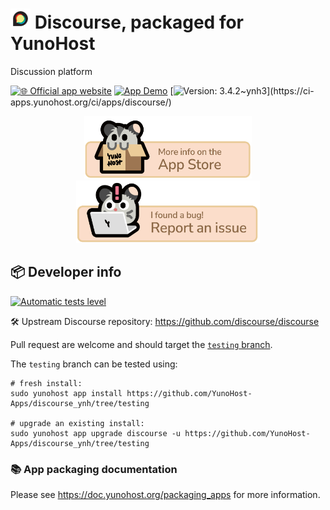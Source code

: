 <!--
N.B.: This README was automatically generated by <https://github.com/YunoHost/apps_tools/blob/main/readme_generator>
It shall NOT be edited by hand.
-->

<h1>
  <img src="https://raw.githubusercontent.com/YunoHost/apps/main/logos/discourse.png" width="32px" alt="Logo of Discourse">
  Discourse, packaged for YunoHost
</h1>

Discussion platform

[![🌐 Official app website](https://img.shields.io/badge/Official_app_website-darkgreen?style=for-the-badge)](http://Discourse.org)
[![App Demo](https://img.shields.io/badge/App_Demo-blue?style=for-the-badge)](https://try.discourse.org)
[![Version: 3.4.2~ynh3](https://img.shields.io/badge/Version-3.4.2~ynh3-rgba(0,150,0,1)?style=for-the-badge)](https://ci-apps.yunohost.org/ci/apps/discourse/)

<div align="center">
<a href="https://apps.yunohost.org/app/discourse"><img height="100px" src="https://github.com/YunoHost/yunohost-artwork/raw/refs/heads/main/badges/neopossum-badges/badge_more_info_on_the_appstore.svg"/></a>
<a href="https://github.com/YunoHost-Apps/discourse_ynh/issues"><img height="100px" src="https://github.com/YunoHost/yunohost-artwork/raw/refs/heads/main/badges/neopossum-badges/badge_report_an_issue.svg"/></a>
</div>

## 📦 Developer info

[![Automatic tests level](https://apps.yunohost.org/badge/cilevel/discourse)](https://ci-apps.yunohost.org/ci/apps/discourse/)

🛠️ Upstream Discourse repository: <https://github.com/discourse/discourse>

Pull request are welcome and should target the [`testing` branch](https://github.com/YunoHost-Apps/discourse_ynh/tree/testing).

The `testing` branch can be tested using:
```
# fresh install:
sudo yunohost app install https://github.com/YunoHost-Apps/discourse_ynh/tree/testing

# upgrade an existing install:
sudo yunohost app upgrade discourse -u https://github.com/YunoHost-Apps/discourse_ynh/tree/testing
```

### 📚 App packaging documentation

Please see <https://doc.yunohost.org/packaging_apps> for more information.